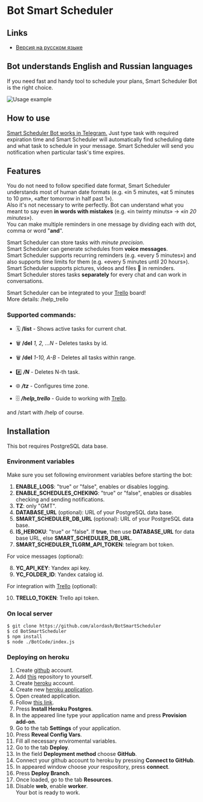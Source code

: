 # Bot Smart Scheduler

## Links

- [Версия на русском языке](README.md)

## Bot understands English and Russian languages

If you need fast and handy tool to schedule your plans, Smart Scheduler Bot is the right choice.

![Usage example](https://habrastorage.org/webt/br/md/wx/brmdwxnbkbo-3pu7ff77fqjrqva.png)

## How to use

[Smart Scheduler Bot works in Telegram.](https://t.me/SmartScheduler_bot)
Just type task with required expiration time and Smart Scheduler will automatically find scheduling date and what task to schedule in your message.
Smart Scheduler will send you notification when particular task's time expires.


## Features

You do not need to follow specified date format, Smart Scheduler understands most of human date formats (e.g. «in 5 minutes, «at 5 minutes to 10 pm», «after tomorrow in half past 1»).  
Also it's not necessary to write perfectly. Bot can understand what you meant to say even **in words with mistakes** (e.g. «in twinty minuts» -> *«in 20 minutes»*).  
You can make multiple reminders in one message by dividing each with dot, comma or word "**and**".  
  
Smart Scheduler can store tasks with *minute precision*.  
Smart Scheduler can generate schedules from **voice messages**.  
Smart Scheduler supports recurring reminders (e.g. «every 5 minutes») and also supports time limits for them (e.g. «every 5 minutes until 20 hours»).  
Smart Scheduler supports pictures, videos and files 💾 in reminders.  
Smart Scheduler stores tasks **separately** for every chat and can work in conversations.  

Smart Scheduler can be integrated to your [Trello](https://trello.com/) board!  
More details: /help_trello  

### Supported commands:

- 🗓 **/list** - Shows active tasks for current chat.

- 🗑 **/del** _1, 2, ...N_ - Deletes tasks by id.

- 🗑 **/del** _1-10, A-B_ - Deletes all tasks within range.

- #️⃣ **_/N_** - Deletes N-th task.

- 🌐 **_/tz_** - Configures time zone.

- 🗄 **_/help_trello_** - Guide to working with [Trello](https://trello.com/).

and /start with /help of course.


## Installation

This bot requires PostgreSQL data base.  

### Environment variables

Make sure you set following environment variables before starting the bot:  
1. **ENABLE_LOGS**: "true" or "false", enables or disables logging.  
2. **ENABLE_SCHEDULES_CHEKING**: "true" or "false", enables or disables checking and sending notifications.  
3. **TZ**: only "GMT".  
4. **DATABASE_URL** (optional): URL of your PostgreSQL data base.  
5. **SMART_SCHEDULER_DB_URL** (optional): URL of your PostgreSQL data base.  
6. **IS_HEROKU**: "true" or "false". If **true**, then use **DATABASE_URL** for data base URL, else **SMART_SCHEDULER_DB_URL**.  
7. **SMART_SCHEDULER_TLGRM_API_TOKEN**: telegram bot token.  
  
For voice messages (optional):  

8. **YC_API_KEY**: Yandex api key.  
9. **YC_FOLDER_ID**: Yandex catalog id.  

For integration with [Trello](https://trello.com/) (optional):  

10. **TRELLO_TOKEN**: Trello api token.  

### On local server

```
$ git clone https://github.com/alordash/BotSmartScheduler
$ cd BotSmartScheduler
$ npm install
$ node ./BotCode/index.js
```

### Deploying on heroku

1. Create [github](https://github.com/join) account.  
2. Add [this](https://github.com/alordash/BotSmartScheduler) repository to yourself.  
3. Create [heroku](https://signup.heroku.com/) account.  
4. Create new [heroku application](https://dashboard.heroku.com/new-app).  
5. Open created application.  
6. Follow [this link](https://elements.heroku.com/addons/heroku-postgresql).  
7. Press **Install Heroku Postgres**.  
8. In the appeared line type your application name and press **Provision add-on**.  
9. Go to the tab **Settings** of your application.  
10. Press **Reveal Config Vars**.  
11. Fill all necessary enviromental variables.  
12. Go to the tab **Deploy**.  
13. In the field **Deployment method** choose **GitHub**.  
14. Connect your github account to heroku by pressing **Connect to GitHub**.  
15. In appeared window choose *your* respository, press **connect**.  
16. Press **Deploy Branch**.  
17. Once loaded, go to the tab **Resources**.  
18. Disable **web**, enable **worker**.  
Your bot is ready to work.

